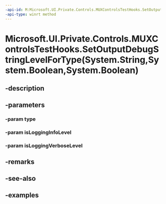 ```yaml
---
-api-id: M:Microsoft.UI.Private.Controls.MUXControlsTestHooks.SetOutputDebugStringLevelForType(System.String,System.Boolean,System.Boolean)
-api-type: winrt method
---
```


# Microsoft.UI.Private.Controls.MUXControlsTestHooks.SetOutputDebugStringLevelForType(System.String,System.Boolean,System.Boolean)

<!--
public static void SetOutputDebugStringLevelForType (string type, bool isLoggingInfoLevel, bool isLoggingVerboseLevel);
-->


## -description

## -parameters

### -param type

### -param isLoggingInfoLevel

### -param isLoggingVerboseLevel

## -remarks

## -see-also

## -examples


